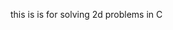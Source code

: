 this is is for solving 2d problems in C












































































